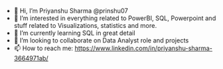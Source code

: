 - 👋 Hi, I’m Priyanshu Sharma @prinshu07
- 👀 I’m interested in everything related to PowerBI, SQL, Powerpoint and stuff related to Visualizations, statistics and more.
- 🌱 I’m currently learning SQL in great detail
- 💞️ I’m looking to collaborate on Data Analyst role and projects
- 📫 How to reach me: https://www.linkedin.com/in/priyanshu-sharma-3664971ab/

<!---
prinshu07/prinshu07 is a ✨ special ✨ repository because its `README.md` (this file) appears on your GitHub profile.
You can click the Preview link to take a look at your changes.
--->
